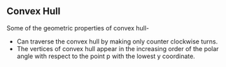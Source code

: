 ## Convex Hull

Some of the geometric properties of convex hull-
* Can traverse the convex hull by making only counter clockwise turns.
* The vertices of convex hull appear in the increasing order of the polar angle with respect to the point p with the lowest y coordinate.

